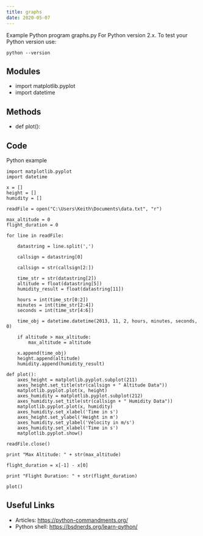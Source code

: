 ```yaml
---
title: graphs
date: 2020-05-07
---
```

Example Python program graphs.py
For Python version 2.x.
To test your Python version use:

    python --version

## Modules

* import matplotlib.pyplot
* import datetime

## Methods

* def plot():

## Code

Python example

    import matplotlib.pyplot
    import datetime
    
    x = []
    height = []
    humidity = []
     
    readFile = open("C:\Users\Keith\Documents\data.txt", "r")
     
    max_altitude = 0
    flight_duration = 0
     
    for line in readFile:
     
        datastring = line.split(',')
    
        callsign = datastring[0]
    
        callsign = str(callsign[2:])
    
        time_str = str(datastring[2])
        altitude = float(datastring[5])
        humidity_result = float(datastring[11])
     
        hours = int(time_str[0:2])
        minutes = int(time_str[2:4])
        seconds = int(time_str[4:6])
     
        time_obj = datetime.datetime(2013, 11, 2, hours, minutes, seconds, 0)
     
        if altitude > max_altitude:
            max_altitude = altitude
     
        x.append(time_obj)
        height.append(altitude)
        humidity.append(humidity_result)
    
    def plot():
        axes_height = matplotlib.pyplot.subplot(211)
        axes_height.set_title(str(callsign + " Altitude Data"))
        matplotlib.pyplot.plot(x, height)
        axes_humidity = matplotlib.pyplot.subplot(212)
        axes_humidity.set_title(str(callsign + " Humidity Data"))
        matplotlib.pyplot.plot(x, humidity)
        axes_humidity.set_xlabel('Time in s')
        axes_height.set_ylabel('Height in m')
        axes_humidity.set_ylabel('Velocity in m/s')
        axes_humidity.set_xlabel('Time in s')
        matplotlib.pyplot.show()
     
    readFile.close()
     
    print "Max Altitude: " + str(max_altitude)
    
    flight_duration = x[-1] - x[0]
    
    print "Flight Duration: " + str(flight_duration)
    
    plot()
    
    
    

## Useful Links

- Articles: https://python-commandments.org/
- Python shell: https://bsdnerds.org/learn-python/
